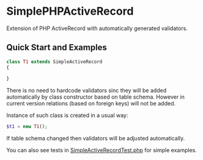 # SimplePHPActiveRecord

Extension of PHP ActiveRecord with automatically generated validators.

## Quick Start and Examples
```php
class T1 extends SimpleActiveRecord
{
    
}
```

There is no need to hardcode validators sinc they will be added automatically by 
class constructor based on table schema. However in current version relations 
(based on foreign keys) will not be added.

Instance of such class is created in a usual way:

```php
$t1 = new T1();
```

If table schema changed then validators will be adjusted automatically.

You can also see tests in [SimpleActiveRecordTest.php](tests/unit/SimpleActiveRecordTest.php) for simple examples.
